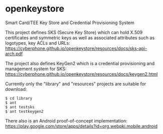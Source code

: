 # openkeystore
Smart Card/TEE Key Store and Credential Provisioning System

This project defines SKS (Secure Key Store) which can hold X.509 certificates
and symmetric keys as well as associated attributes such as logotypes, key ACLs and URLs:<br>
https://cyberphone.github.io/openkeystore/resources/docs/sks-api-arch.pdf

The project also defines KeyGen2 which is a credential provisioning and management system
for SKS:<br>
https://cyberphone.github.io/openkeystore/resources/docs/keygen2.html

Currently only the "library" and "resources" projects are suitable for download:
```
$ cd library
$ ant
$ ant testsks
$ ant testkeygen2
```
There also is an Android proof-of-concept implementation:<br>
https://play.google.com/store/apps/details?id=org.webpki.mobile.android
